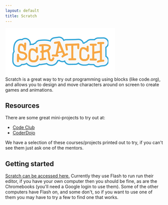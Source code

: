```yaml
---
layout: default
title: Scratch
---
```


![Scratch](images/scratch.png)  
Scratch is a great way to try out programming using blocks (like code.org), and allows you to design and move characters around on screen to create games and animations.


## Resources
There are some great mini-projects to try out at:
* [Code Club](https://codeclubprojects.org/en-GB/scratch/)
* [CoderDojo](http://kata.coderdojo.com/wiki/Scratch_Path)

We have a selection of these courses/projects printed out to try, if you can't see them just ask one of the mentors.

## Getting started
[Scratch can be accessed here.](https://scratch.mit.edu/) Currently they use Flash to run run their editor, if you have your own computer then you should be fine, as are the Chromebooks (you'll need a Google login to use them).  Some of the other computers have Flash on, and some don't, so if you want to use one of them you may have to try a few to find one that works.
